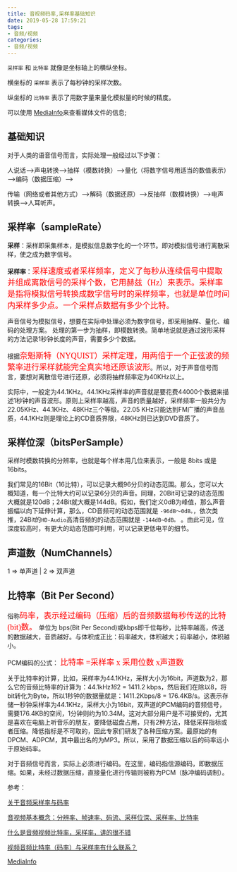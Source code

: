 ```yaml
---
title: 音视频码率,采样率基础知识
date: 2019-05-28 17:59:21
tags:
- 音频/视频
categories: 
- 音频/视频
---
```


`采样率` 和 `比特率` 就像是坐标轴上的横纵坐标。

横坐标的 `采样率` 表示了每秒钟的采样次数。 

纵坐标的 `比特率` 表示了用数字量来量化模拟量的时候的精度。

可以使用 [MediaInfo](https://mediaarea.net/en/MediaInfo)来查看媒体文件的信息;

## 基础知识

对于人类的语音信号而言，实际处理一般经过以下步骤：

人说话——>声电转换——>抽样（模数转换）——>量化（将数字信号用适当的数值表示）——>编码（数据压缩）——>

传输（网络或者其他方式）——>解码（数据还原）——>反抽样（数模转换）——>电声转换——>人耳听声。

## 采样率（sampleRate）

**采样**：采样即采集样本，是模拟信息数字化的一个环节。即对模拟信号进行离散采样，使之成为数字信号。

**采样率**：<font color=#ff0000 size=4 face="黑体">采样速度或者采样频率，定义了每秒从连续信号中提取并组成离散信号的采样个数，它用赫兹（Hz）来表示。采样率是指将模拟信号转换成数字信号时的采样频率，也就是单位时间内采样多少点。一个采样点数据有多少个比特。</font>

声音信号为模拟信号，想要在实际中处理必须为数字信号，即采用抽样、量化、编码的处理方案。
处理的第一步为抽样，即模数转换。简单地说就是通过波形采样的方法记录1秒钟长度的声音，需要多少个数据。

根据<font color=#ff0000 size=4 face="黑体">奈魁斯特（NYQUIST）采样定理，用两倍于一个正弦波的频繁率进行采样就能完全真实地还原该波形</font>。所以，对于声音信号而言，要想对离散信号进行还原，必须将抽样频率定为40KHz以上。

实际中，一般定为44.1KHz。44.1KHz采样率的声音就是要花费44000个数据来描述1秒钟的声音波形。原则上采样率越高，声音的质量越好，采样频率一般共分为22.05KHz、44.1KHz、48KHz三个等级。22.05 KHz只能达到FM广播的声音品质，44.1KHz则是理论上的CD音质界限，48KHz则已达到DVD音质了。

## 采样位深（bitsPerSample）

采样时模数转换的分辨率，也就是每个样本用几位来表示，一般是 8bits 或是 16bits。

我们常见的16Bit（16比特），可以记录大概96分贝的动态范围。那么，您可以大概知道，每一个比特大约可以记录6分贝的声音。同理，20Bit可记录的动态范围大概就是120dB；24Bit就大概是144dB。假如，我们定义0dB为峰值，那么声音振幅以向下延伸计算，那么，CD音频可的动态范围就是 `-96dB～0dB。`，依次类推，24Bit的`HD-Audio`高清音频的的动态范围就是 `-144dB~0dB。` 。由此可见，位深度较高时，有更大的动态范围可利用，可以记录更低电平的细节。

## 声道数（NumChannels）

1 => 单声道  |  2 => 双声道

## 比特率（Bit Per Second）

俗称<font color=#ff0000 size=4 face="黑体">码率，表示经过编码（压缩）后的音频数据每秒传送的比特(bit)数。</font> 单位为 bps(Bit Per Second)或kbps即千位每秒，比特率越高，传送的数据越大，音质越好。与体积成正比：码率越大，体积越大；码率越小，体积越小。

PCM编码的公式：
<font color=#ff0000 size=4 face="黑体">比特率 =采样率 x 采用位数 x声道数</font>

关于比特率的计算，比如，采样率为44.1KHz，采样大小为16bit，声道数为2，那么它的音频比特率的计算为：44.1kHz*16*2 = 1411.2 kbps，然后我们在除以8，将bit转化为Byte，所以1秒钟的数据量就是：1411.2Kbps/8 = 176.4KB/s。这表示存储一秒钟采样率为44.1KHz，采样大小为16bit，双声道的PCM编码的音频信号，需要176.4KB的空间，1分钟则约为10.34M。这对大部分用户是不可接受的，尤其是喜欢在电脑上听音乐的朋友，要降低磁盘占用，只有2种方法，降低采样指标或者压缩。降低指标是不可取的，因此专家们研发了各种压缩方案。最原始的有DPCM、ADPCM，其中最出名的为MP3。所以，采用了数据压缩以后的码率远小于原始码率。

对于音频信号而言，实际上必须进行编码。在这里，编码指信源编码，即数据压缩。如果，未经过数据压缩，直接量化进行传输则被称为PCM（脉冲编码调制）。

参考：

[关于音频采样率与码率](https://blog.csdn.net/wghhdzwzqbx02/article/details/7392059)

[音视频基本概念：分辨率、帧速率、码流、采样位深、采样率、比特率](https://blog.csdn.net/longbei9029/article/details/80763568)

[什么是音频视频比特率，采样率，讲的很不错](https://www.cnblogs.com/super119/archive/2011/01/03/1924448.html)

[视频音频比特率（码率）与采样率有什么联系？](https://www.zhihu.com/question/27460676)

[MediaInfo](https://mediaarea.net/en/MediaInfo)